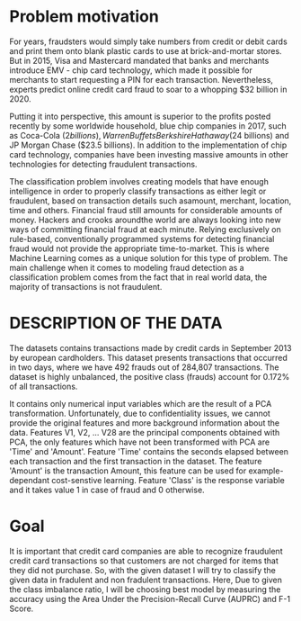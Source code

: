 # Problem motivation
For years, fraudsters would simply take numbers from credit or debit cards and print them onto blank plastic cards to use at brick-and-mortar stores. But in 2015, Visa and Mastercard mandated that banks and merchants introduce EMV - chip card technology, which made it possible for merchants to start requesting a PIN for each transaction. Nevertheless, experts predict online credit card fraud to soar to a whopping $32 billion in 2020.

Putting it into perspective, this amount is superior to the profits posted recently by some worldwide household, blue chip companies in 2017, such as Coca-Cola ($2 billions), Warren Buffets Berkshire Hathaway ($24 billions) and JP Morgan Chase ($23.5 billions). In addition to the implementation of chip card technology, companies have been investing massive amounts in other technologies for detecting
fraudulent transactions.

The classification problem involves creating models that have enough intelligence in order to properly classify transactions as either legit or fraudulent, based on transaction details such asamount, merchant, location, time and others. Financial fraud still amounts for considerable amounts of money. Hackers and crooks aroundthe world are always looking into new ways of committing financial fraud at each minute. Relying exclusively on rule-based, conventionally programmed systems for detecting financial fraud would not provide the appropriate time-to-market. This is where Machine Learning comes as a unique solution for this type of problem. The main challenge when it comes to modeling fraud detection as a classification problem comes from the fact that in real world data, the majority of transactions is not fraudulent.

# DESCRIPTION OF THE DATA
The datasets contains transactions made by credit cards in September 2013 by european cardholders. This dataset presents transactions that occurred in two days, where we have 492 frauds out of 284,807 transactions. The dataset is highly unbalanced, the positive class (frauds) account for 0.172% of all transactions.

It contains only numerical input variables which are the result of a PCA transformation. Unfortunately, due to confidentiality issues, we cannot provide the original features and more background information about the data. Features V1, V2, ... V28 are the principal components obtained with PCA, the only features which have not been transformed with PCA are 'Time' and 'Amount'. Feature 'Time' contains the seconds elapsed between each transaction and the first transaction in the dataset. The feature 'Amount' is the transaction Amount, this feature can be used for example-dependant cost-senstive learning. Feature 'Class' is the response variable and it takes value 1 in case of fraud and 0 otherwise.

# Goal
It is important that credit card companies are able to recognize fraudulent credit card transactions so that customers are not charged for items that they did not purchase. So, with the given dataset I will try to classify the given data in fradulent and non fradulent transactions. Here, Due to given the class imbalance ratio, I will be choosing best model by measuring the accuracy using the Area Under the Precision-Recall Curve (AUPRC) and F-1 Score.

